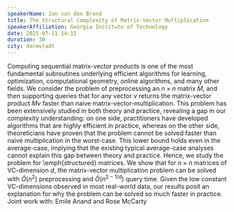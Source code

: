 ```yaml
---
speakerName: Jan van den Brand
title: The Structural Complexity of Matrix-Vector Multiplication
speakerAffiliation: Georgia Institute of Technology
date: 2025-07-11 14:15
duration: 30
city: darmstadt
---
```

Computing sequential matrix-vector products is one of the most 
fundamental subroutines underlying efficient algorithms for learning, 
optimization, computational geometry, online algorithms, and many other 
fields. We consider the problem of preprocessing an $n\times n$ matrix 
$M$, and then supporting queries that for any vector $v$ returns the 
matrix-vector product $Mv$ faster than naive matrix-vector-multiplication.
This problem has been extensively studied in both theory and practice, 
revealing a gap in our complexity understanding: on one side, 
practitioners have developed algorithms that are highly efficient in 
practice, whereas on the other side, theoreticians have proven that the 
problem cannot be solved faster than naive multiplication in the 
worst-case. This lower bound holds even in the average-case, implying 
that the existing typical average-case analyses cannot explain this gap 
between theory and practice. Hence, we study the problem for 
\emph{structured} matrices.
We show that for $n\times n$ matrices of VC-dimension $d$, the 
matrix-vector multiplication problem can be solved with $\tilde{O}(n^2)$ 
preprocessing and $\tilde{O}(n^{2-1/d})$ query time.  Given the low 
constant VC-dimensions observed in most real-world data, our results 
posit an explanation for why the problem can be solved so much faster in 
practice.
Joint work with: Emile Anand and Rose McCarty

